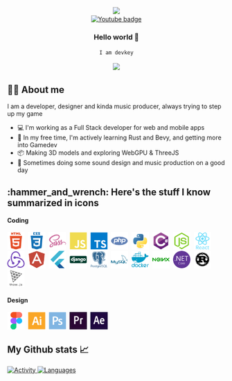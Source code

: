 <div id="header" align="center">
    <img src="https://github.com/Devkeystuff/devkey/blob/master/devkey-rotate.gif" width="200" />
    <div id="badges">
        <a href="https://www.youtube.com/channel/UCWDGpdPtIXArZZTJrSfXqmw">
            <img src="https://shields.io/badge/youtube-red?logo=youtube&logoColor=white&style=for-the-badge" alt="Youtube badge" />
        </a>
    </div>
    <h3>Hello world 👋</h3>
    <code>I am devkey</code>
    <br /> 
    <br /> 
    <img src="https://media.giphy.com/media/Vbtc9VG51NtzT1Qnv1/giphy.gif" width="200" />
</div>

<div>
    <h2>👨‍💻 About me</h2>
    <p>I am a developer, designer and kinda music producer, always trying to step up my game</p>
    <ul>
        <li>💻 I'm working as a Full Stack developer for web and mobile apps</li>
        <li>👾 In my free time, I'm actively learning Rust and Bevy, and getting more into Gamedev</li>
        <li>📦 Making 3D models and exploring WebGPU & ThreeJS</li>
        <li>🎵 Sometimes doing some sound design and music production on a good day</li>
    </ul>
</div>

<div id="icons">
    <h2>:hammer_and_wrench: Here's the stuff I know summarized in icons</h2>
    <h4>Coding</h4>
    <div>
        <img src="https://github.com/devicons/devicon/blob/master/icons/html5/html5-plain-wordmark.svg" title="HTML" width="40" height="40" alt="HTML"/>&nbsp; 
        <img src="https://github.com/devicons/devicon/blob/master/icons/css3/css3-plain-wordmark.svg" title="CSS" width="40" height="40" alt="CSS"/>&nbsp; 
        <img src="https://github.com/devicons/devicon/blob/master/icons/sass/sass-original.svg" title="Sass" width="40" height="40" alt="Sass"/>&nbsp; 
        <img src="https://github.com/devicons/devicon/blob/master/icons/javascript/javascript-plain.svg" title="Javascript" width="40" height="40" alt="Javascript"/>&nbsp; 
        <img src="https://github.com/devicons/devicon/blob/master/icons/typescript/typescript-original.svg" title="Typescript" width="40" height="40" alt="Typescript"/>&nbsp; 
        <img src="https://github.com/devicons/devicon/blob/master/icons/php/php-plain.svg" title="Php" width="40" height="40" alt="Php"/>&nbsp; 
        <img src="https://github.com/devicons/devicon/blob/master/icons/python/python-original.svg" title="Python" width="40" height="40" alt="Python"/>&nbsp; 
        <img src="https://github.com/devicons/devicon/blob/master/icons/csharp/csharp-original.svg" title="C#" width="40" height="40" alt="C#"/>&nbsp; 
        <img src="https://github.com/devicons/devicon/blob/master/icons/nodejs/nodejs-original.svg" title="Node" width="40" height="40" alt="Node"/>&nbsp; 
        <img src="https://github.com/devicons/devicon/blob/master/icons/react/react-original-wordmark.svg" title="React" width="40" height="40" alt="React"/>&nbsp; 
        <img src="https://github.com/devicons/devicon/blob/master/icons/redux/redux-original.svg" title="Redux" width="40" height="40" alt="Redux"/>&nbsp; 
        <img src="https://github.com/devicons/devicon/blob/master/icons/angularjs/angularjs-plain.svg" title="Angular" width="40" height="40" alt="Angular"/>&nbsp; 
        <img src="https://github.com/devicons/devicon/blob/master/icons/flutter/flutter-original.svg" title="Flutter" width="40" height="40" alt="Flutter"/>&nbsp; 
        <img src="https://github.com/devicons/devicon/blob/master/icons/django/django-original.svg" title="Django" width="40" height="40" alt="Django"/>&nbsp; 
        <img src="https://github.com/devicons/devicon/blob/master/icons/postgresql/postgresql-plain-wordmark.svg" title="PostgreSQL" width="40" height="40" alt="PostgreSQL"/>&nbsp; 
        <img src="https://github.com/devicons/devicon/blob/master/icons/mysql/mysql-plain-wordmark.svg" title="MySQL" width="40" height="40" alt="MySQL"/>&nbsp; 
        <img src="https://github.com/devicons/devicon/blob/master/icons/docker/docker-plain-wordmark.svg" title="Docker" width="40" height="40" alt="Docker"/>&nbsp; 
        <img src="https://github.com/devicons/devicon/blob/master/icons/nginx/nginx-original.svg" title="Nginx" width="40" height="40" alt="Nginx"/>&nbsp; 
        <img src="https://github.com/devicons/devicon/blob/master/icons/dotnetcore/dotnetcore-original.svg" title=".NET Core" width="40" height="40" alt=".NET Core"/>&nbsp; 
        <img src="https://github.com/devicons/devicon/blob/master/icons/rust/rust-plain.svg" title="Rust" width="40" height="40" alt="Rust"/>&nbsp; 
        <img src="https://github.com/devicons/devicon/blob/master/icons/threejs/threejs-original-wordmark.svg" title="ThreeJS" width="40" height="40" alt="ThreeJS"/>&nbsp; 
    </div>
    <h4>Design</h4>
    <div>
        <img src="https://github.com/devicons/devicon/blob/master/icons/figma/figma-original.svg" title="Figma" width="40" height="40" alt="Figma"/>&nbsp; 
        <img src="https://github.com/devicons/devicon/blob/master/icons/illustrator/illustrator-plain.svg" title="Illustrator" width="40" height="40" alt="Illustrator"/>&nbsp; 
        <img src="https://github.com/devicons/devicon/blob/master/icons/photoshop/photoshop-plain.svg" title="Photoshop" width="40" height="40" alt="Photoshop"/>&nbsp; 
        <img src="https://github.com/devicons/devicon/blob/master/icons/premierepro/premierepro-plain.svg" title="Premiere Pro" width="40" height="40" alt="Premiere Pro"/>&nbsp; 
        <img src="https://github.com/devicons/devicon/blob/master/icons/aftereffects/aftereffects-plain.svg" title="After Effects" width="40" height="40" alt="After Effects"/>&nbsp; 
    </div>
</div>


<div id="stats">
    <h2>My Github stats 📈</h2>
    <a href="https://git.io/streak-stats">
        <img src="https://github-readme-streak-stats.herokuapp.com?user=Devkeystuff&theme=dark&hide_border=true&date_format=M%20j%5B%2C%20Y%5D" alt="Activity" height="200"          />
    </a>
    <a href="https://github.com/anuraghazra/github-readme-stats">
        <img src="https://github-readme-stats.vercel.app/api/top-langs/?username=devkeystuff&layout=compact&theme=dark&hide_border=true" alt="Languages" height="200" />
    </a>
</div>
